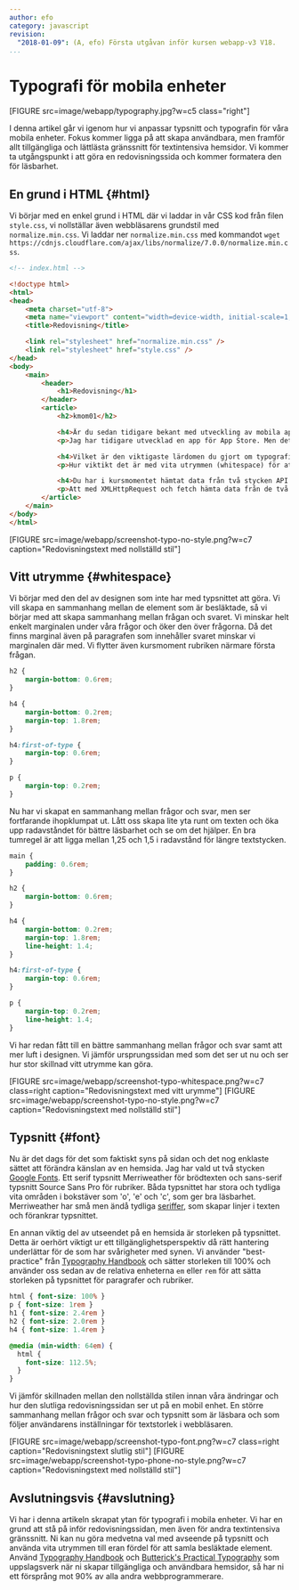 ```yaml
---
author: efo
category: javascript
revision:
  "2018-01-09": (A, efo) Första utgåvan inför kursen webapp-v3 V18.
...
```

Typografi för mobila enheter
==================================

[FIGURE src=image/webapp/typography.jpg?w=c5 class="right"]

I denna artikel går vi igenom hur vi anpassar typsnitt och typografin för våra mobila enheter. Fokus kommer ligga på att skapa användbara, men framför allt tillgängliga och lättlästa gränssnitt för textintensiva hemsidor. Vi kommer ta utgångspunkt i att göra en redovisningssida och kommer formatera den för läsbarhet.



<!--more-->



En grund i HTML {#html}
--------------------------------------
Vi börjar med en enkel grund i HTML där vi laddar in vår CSS kod från filen `style.css`, vi nollställar även webbläsarens grundstil med `normalize.min.css`. Vi laddar ner `normalize.min.css` med kommandot `wget https://cdnjs.cloudflare.com/ajax/libs/normalize/7.0.0/normalize.min.css`.

```html
<!-- index.html -->

<!doctype html>
<html>
<head>
    <meta charset="utf-8">
    <meta name="viewport" content="width=device-width, initial-scale=1, shrink-to-fit=no">
    <title>Redovisning</title>

    <link rel="stylesheet" href="normalize.min.css" />
    <link rel="stylesheet" href="style.css" />
</head>
<body>
    <main>
        <header>
            <h1>Redovisning</h1>
        </header>
        <article>
            <h2>kmom01</h2>

            <h4>Är du sedan tidigare bekant med utveckling av mobila appar?</h4>
            <p>Jag har tidigare utvecklad en app för App Store. Men det var i Objective-C och långt ifrån webbens tekniker som används i denna kurs. Utvecklingsmiljön i denna kurs känns som mer den jag är van vid från tidigare webb kurser och webbprogramming i allmänhet.</p>

            <h4>Vilket är den viktigaste lärdomen du gjort om typografi för mobila enheter?</h4>
            <p>Hur viktikt det är med vita utrymmen (whitespace) för att klumpa ihop besläktade element. Vita utrymmen ger dessutom ett luftigare utseende, som känns mer modernt.</p>

            <h4>Du har i kursmomentet hämtat data från två stycken API. Hur kändes detta?</h4>
            <p>Att med XMLHttpRequest och fetch hämta data från de två API fungerade bra. Dokumentationen för Githubs API var från början överväldigande, men med lite tillvänning gick det att få fram det jag sökte. Ger stora möjligheter med API:er där man frikopplad från implementeringen kan få fram snygga klienter. Blir spännande att jobba vidare med detta i kommande kursmoment.</p>
        </article>
    </main>
</body>
</html>
```

[FIGURE src=image/webapp/screenshot-typo-no-style.png?w=c7 caption="Redovisningstext med nollställd stil"]



Vitt utrymme {#whitespace}
--------------------------------------
Vi börjar med den del av designen som inte har med typsnittet att göra. Vi vill skapa en sammanhang mellan de element som är besläktade, så vi börjar med att skapa sammanhang mellan frågan och svaret. Vi minskar helt enkelt marginalen under våra frågor och öker den över frågorna. Då det finns marginal även på paragrafen som innehåller svaret minskar vi marginalen där med. Vi flytter även kursmoment rubriken närmare första frågan.

```css
h2 {
    margin-bottom: 0.6rem;
}

h4 {
    margin-bottom: 0.2rem;
    margin-top: 1.8rem;
}

h4:first-of-type {
    margin-top: 0.6rem;
}

p {
    margin-top: 0.2rem;
}
```

Nu har vi skapat en sammanhang mellan frågor och svar, men ser fortfarande ihopklumpat ut. Lått oss skapa lite yta runt om texten och öka upp radavståndet för bättre läsbarhet och se om det hjälper. En bra tumregel är att ligga mellan 1,25 och 1,5 i radavstånd för längre textstycken.

```css
main {
    padding: 0.6rem;
}

h2 {
    margin-bottom: 0.6rem;
}

h4 {
    margin-bottom: 0.2rem;
    margin-top: 1.8rem;
    line-height: 1.4;
}

h4:first-of-type {
    margin-top: 0.6rem;
}

p {
    margin-top: 0.2rem;
    line-height: 1.4;
}
```

Vi har redan fått till en bättre sammanhang mellan frågor och svar samt att mer luft i designen. Vi jämför ursprungssidan med som det ser ut nu och ser hur stor skillnad vitt utrymme kan göra.

[FIGURE src=image/webapp/screenshot-typo-whitespace.png?w=c7 class=right caption="Redovisningstext med vitt urymme"]
[FIGURE src=image/webapp/screenshot-typo-no-style.png?w=c7 caption="Redovisningstext med nollställd stil"]



Typsnitt {#font}
--------------------------------------
Nu är det dags för det som faktiskt syns på sidan och det nog enklaste sättet att förändra känslan av en hemsida. Jag har vald ut två stycken [Google Fonts](https://fonts.google.com/). Ett serif typsnitt Merriweather för brödtexten och sans-serif typsnitt Source Sans Pro för rubriker. Båda typsnittet har stora och tydliga vita områden i bokstäver som 'o', 'e' och 'c', som ger bra läsbarhet. Merriweather har små men ändå tydliga [seriffer](https://en.wikipedia.org/wiki/Serif), som skapar linjer i texten och förankrar typsnittet.

En annan viktig del av utseendet på en hemsida är storleken på typsnittet. Detta är oerhört viktigt ur ett tillgänglighetsperspektiv då rätt hantering underlättar för de som har svårigheter med synen. Vi använder "best-practice" från [Typography Handbook](http://typographyhandbook.com/) och sätter storleken till 100% och använder oss sedan av de relativa enheterna `em` eller `rem` för att sätta storleken på typsnittet för paragrafer och rubriker.

```css
html { font-size: 100% }
p { font-size: 1rem }
h1 { font-size: 2.4rem }
h2 { font-size: 2.0rem }
h4 { font-size: 1.4rem }

@media (min-width: 64em) {
  html {
    font-size: 112.5%;
  }
}
```

Vi jämför skillnaden mellan den nollställda stilen innan våra ändringar och hur den slutliga redovisningssidan ser ut på en mobil enhet. En större sammanhang mellan frågor och svar och typsnitt som är läsbara och som följer användarens inställningar för textstorlek i webbläsaren.

[FIGURE src=image/webapp/screenshot-typo-font.png?w=c7 class=right caption="Redovisningstext slutlig stil"]
[FIGURE src=image/webapp/screenshot-typo-phone-no-style.png?w=c7 caption="Redovisningstext med nollställd stil"]



Avslutningsvis {#avslutning}
--------------------------------------
Vi har i denna artikeln skrapat ytan för typografi i mobila enheter. Vi har en grund att stå på inför redovisningssidan, men även för andra textintensiva gränssnitt. Ni kan nu göra medvetna val med avseende på typsnitt och använda vita utrymmen till eran fördel för att samla besläktade element. Använd [Typography Handbook](http://typographyhandbook.com/) och [Butterick's Practical Typography](https://practicaltypography.com/) som uppslagsverk när ni skapar tillgängliga och användbara hemsidor, så har ni ett försprång mot 90% av alla andra webbprogrammerare.
